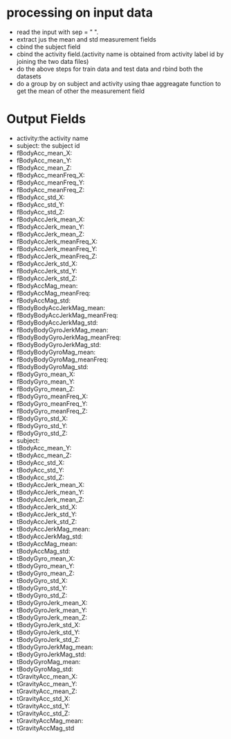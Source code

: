 processing on input data
=========================
- read the input with sep = " ".
- extract jus the mean and std measurement fields
- cbind the subject field
- cbind the activity field.(activity name is obtained from activity label id by joining the two data files)
- do the above steps for train data and test data and rbind both the datasets
- do a group by on subject and activity using thae aggreagate function to get the mean of other the measurement field


Output Fields
==============
- activity:the activity name 
- subject: the subject id
- fBodyAcc_mean_X: 
- fBodyAcc_mean_Y: 
- fBodyAcc_mean_Z: 
- fBodyAcc_meanFreq_X: 
- fBodyAcc_meanFreq_Y: 
- fBodyAcc_meanFreq_Z: 
- fBodyAcc_std_X: 
- fBodyAcc_std_Y: 
- fBodyAcc_std_Z: 
- fBodyAccJerk_mean_X: 
- fBodyAccJerk_mean_Y: 
- fBodyAccJerk_mean_Z: 
- fBodyAccJerk_meanFreq_X: 
- fBodyAccJerk_meanFreq_Y: 
- fBodyAccJerk_meanFreq_Z: 
- fBodyAccJerk_std_X: 
- fBodyAccJerk_std_Y: 
- fBodyAccJerk_std_Z: 
- fBodyAccMag_mean: 
- fBodyAccMag_meanFreq: 
- fBodyAccMag_std: 
- fBodyBodyAccJerkMag_mean: 
- fBodyBodyAccJerkMag_meanFreq: 
- fBodyBodyAccJerkMag_std: 
- fBodyBodyGyroJerkMag_mean: 
- fBodyBodyGyroJerkMag_meanFreq: 
- fBodyBodyGyroJerkMag_std: 
- fBodyBodyGyroMag_mean: 
- fBodyBodyGyroMag_meanFreq: 
- fBodyBodyGyroMag_std: 
- fBodyGyro_mean_X: 
- fBodyGyro_mean_Y: 
- fBodyGyro_mean_Z: 
- fBodyGyro_meanFreq_X: 
- fBodyGyro_meanFreq_Y: 
- fBodyGyro_meanFreq_Z: 
- fBodyGyro_std_X: 
- fBodyGyro_std_Y: 
- fBodyGyro_std_Z: 
- subject: 
- tBodyAcc_mean_Y: 
- tBodyAcc_mean_Z: 
- tBodyAcc_std_X: 
- tBodyAcc_std_Y: 
- tBodyAcc_std_Z: 
- tBodyAccJerk_mean_X: 
- tBodyAccJerk_mean_Y: 
- tBodyAccJerk_mean_Z: 
- tBodyAccJerk_std_X: 
- tBodyAccJerk_std_Y: 
- tBodyAccJerk_std_Z: 
- tBodyAccJerkMag_mean: 
- tBodyAccJerkMag_std: 
- tBodyAccMag_mean: 
- tBodyAccMag_std: 
- tBodyGyro_mean_X: 
- tBodyGyro_mean_Y: 
- tBodyGyro_mean_Z: 
- tBodyGyro_std_X: 
- tBodyGyro_std_Y: 
- tBodyGyro_std_Z: 
- tBodyGyroJerk_mean_X: 
- tBodyGyroJerk_mean_Y: 
- tBodyGyroJerk_mean_Z: 
- tBodyGyroJerk_std_X: 
- tBodyGyroJerk_std_Y: 
- tBodyGyroJerk_std_Z: 
- tBodyGyroJerkMag_mean: 
- tBodyGyroJerkMag_std: 
- tBodyGyroMag_mean: 
- tBodyGyroMag_std: 
- tGravityAcc_mean_X: 
- tGravityAcc_mean_Y: 
- tGravityAcc_mean_Z: 
- tGravityAcc_std_X: 
- tGravityAcc_std_Y: 
- tGravityAcc_std_Z: 
- tGravityAccMag_mean: 
- tGravityAccMag_std
